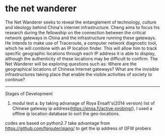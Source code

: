 # the net wanderer
The Net Wanderer seeks to reveal the entanglement of technology, culture and ideology behind China's internet infrastructure. Cheng aims to focus his research during the fellowship on the connection between the critical network gateways in China and the infrastructure running these gateways. He intends to make use of Traceroute, a computer network diagnostic tool, which he will combine with an IP location finder. This will allow him to track specific geographic locations through each IP address it is able to display, although the authenticity of these locations may be difficult to confirm. The Net Wanderer will be exploring questions such as: Where are the geographical locations of Chinese Internet gateways? What are the invisible infrastructures taking place that enable the visible activities of society to continue?


-----
Stages of Development

1. modul test
a. by taking advanage of Roya Ensafi's(2014 version) list of Chinese gateway ip address(https://ensa.fi/active-probing/), I used a offline ip location database to sort the geo-locations.



codes are based on python2.7
take advantage from https://github.com/fqrouter/qiang/ to get the ip address of GFW probers
